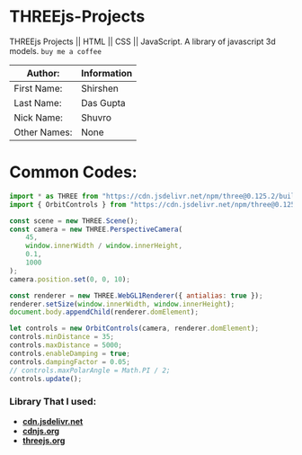 # THREEjs-Projects
THREEjs Projects || HTML || CSS || JavaScript. A library of javascript 3d models.
`buy me a coffee` 

Author: | Information |
------- | ------------- |
First Name: | Shirshen |
Last Name: | Das Gupta |
Nick Name: | Shuvro |
Other Names: | None |

# Common Codes: 
``` Javascript
import * as THREE from "https://cdn.jsdelivr.net/npm/three@0.125.2/build/three.module.js";
import { OrbitControls } from "https://cdn.jsdelivr.net/npm/three@0.125.2/examples/jsm/controls/OrbitControls.js";

const scene = new THREE.Scene();
const camera = new THREE.PerspectiveCamera(
    45,
    window.innerWidth / window.innerHeight,
    0.1,
    1000
);
camera.position.set(0, 0, 10);

const renderer = new THREE.WebGL1Renderer({ antialias: true });
renderer.setSize(window.innerWidth, window.innerHeight);
document.body.appendChild(renderer.domElement);

let controls = new OrbitControls(camera, renderer.domElement);
controls.minDistance = 35;
controls.maxDistance = 5000;
controls.enableDamping = true;
controls.dampingFactor = 0.05;
// controls.maxPolarAngle = Math.PI / 2;
controls.update();
```

### Library That I used: 
* **[cdn.jsdelivr.net](https://www.jsdelivr.com/)**
* **[cdnjs.org](https://cdnjs.com/)**
* **[threejs.org](https://threejs.org/)**
